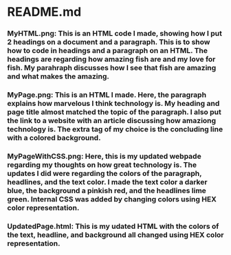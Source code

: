 # README.md
### MyHTML.png: This is an HTML code I made, showing how I put 2 headings on a document and a paragraph. This is to show how to code in headings and a paragraph on an HTML. The headings are regarding how amazing fish are and my love for fish. My parahraph discusses how I see that fish are amazing and what makes the amazing. 
### MyPage.png: This is an HTML I made. Here, the paragraph explains how marvelous I think technology is. My heading and page title almost matched the topic of the paragraph. I also put the link to a website with an article discussing how amaziong technology is. The extra tag of my choice is the concluding line with a colored background. 
### MyPageWithCSS.png: Here, this is my updated webpade regarding my thoughts on how great technology is. The updates I did were regarding the colors of the paragraph, headlines, and the text color. I made the text color a darker blue, the background a pinkish red, and the headlines lime green. Internal CSS was added by changing colors using HEX color representation. 
### UpdatedPage.html: This is my udated HTML with the colors of the text, headline, and background all changed using HEX color representation.
